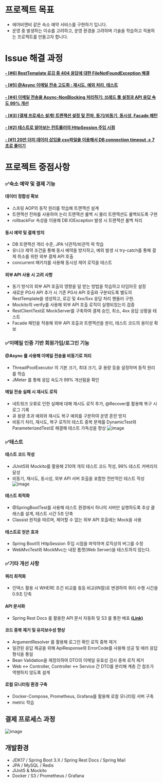 # 프로젝트 목표

- 에어비앤비 같은 숙소 예약 서비스를 구현하기 입니다.
- 운영 중 발생하는 이슈를 고려하고, 운영 환경을 고려하며 기술을 학습하고 적용하는 프로젝트를 만들고자 합니다.

# Issue 해결 과정
#### [- [#6] RestTemplate 로깅 중 404 응답에 대한 FileNotFoundException 해결](https://dkswhdgur246.tistory.com/70)
#### [- [#5] @Async 이메일 전송 고도화 : 재시도, 예외 처리, 테스트](https://dkswhdgur246.tistory.com/69)
#### [- [#4] 이메일 전송을 Async-NonBlocking 처리하기: 쓰레드 풀 설정과 API 응답 속도 99% 개선](https://dkswhdgur246.tistory.com/68)
#### [- [#3] [결제 프로세스 설계] 트랜잭션 설정 및 전파, 동기/비동기, 동시성, Facade 패턴](https://dkswhdgur246.tistory.com/66)
#### [- [#2] 테스트로 알아보는 컨트롤러의 HttpSession 주입 시점](https://dkswhdgur246.tistory.com/57)
#### [- [#1] 20만 더미 데이터 삽입을 csv파일을 이용해서 DB connection timeout → 7초로 줄이기](https://dkswhdgur246.tistory.com/47)

# 프로젝트 중점사항
### ✅숙소 예약 및 결제 기능
#### 데이터 정합성 확보
  - 스프링 AOP의 동작 원리를 학습해 트랜잭션 설계
  - 트랜잭션 전파를 사용하여 논리 트랜잭션 롤백 시 물리 트랜잭션도 롤백되도록 구현
  - rollbackFor 속성을 이용해 DB IOException 발생 시 트랜잭션 롤백 처리

#### 동시 예약 및 결제 방지
  - DB 트랜잭션 격리 수준, JPA 낙관적/비관적 락 학습
  - 유니크 제약 조건을 통해 동시 예약을 방지하고, 예외 발생 시 try-catch를 통해 결제 취소를 위한 외부 결제 API 호출
  - concurrent 패키지를 사용해 동시성 제어 로직을 테스트

#### 외부 API 사용 시 고려 사항
  - 동기 방식의 외부 API 호출의 영향을 덜 받는 방법을 학습하고 타임아웃 설정
  - 새로운 PG사 API 추가 시 기존 PG사 API 호출와 구분되도록 별도의 RestTemplate을 생성하고, 로깅 및 4xx/5xx 응답 처리 핸들러 구현.
  - Mockito의 verify를 사용해 외부 API 호출 로직이 실행되었는지 검증
  - RestClientTest로 MockServer를 구축하여 결제 승인, 취소, 4xx 응답 상황을 테스트
  - Facade 패턴을 적용해 외부 API 호출과 트랜잭션을 분리, 테스트 코드의 용이성 확보

### ✅이메일 인증 기반 회원가입/로그인 기능
#### @Async 를 사용해 이메일 전송을 비동기로 처리
  - ThreadPoolExecutor 의 기본 크기, 최대 크기, 큐 용량 등을 설정하며 동작 원리를 학습
  - JMeter 를 통해 응답 속도가 99% 개선됨을 확인

#### 메일 전송 실패 시 재시도 로직
- 네트워크 오류로 인한 실패에 대해 재시도 로직 추가, @Recover를 활용해 복구 시 로그 기록
- 큐 용량 초과 예외와 재시도 복구 예외를 구분하여 운영 혼란 방지
- 비동기 처리, 재시도, 복구 로직의 테스트 중복 문제를 DynamicTest와 ParameterizedTest로 해결해 테스트 가독성을 향상
![image](https://github.com/user-attachments/assets/d477ef8d-7d43-489c-aadf-52222a004151)

### ✅테스트
#### 테스트 코드 작성
- JUnit5와 Mockito를 활용해 210여 개의 테스트 코드 작성, 99% 테스트 커버리지 달성
- 비동기, 재시도, 동시성, 외부 API 서버 호출을 포함한 전반적인 테스트 작성
![image](https://github.com/user-attachments/assets/1cce4711-74bf-493f-9a90-bc8fcb4ca2f1)

#### 테스트 최적화
- @SpringBootTest를 사용해 테스트 환경에서 하나의 서버만 실행하도록 추상 클래스를 설계, 테스트 시간 5초 단축
- Classist 원칙을 따르며, 제어할 수 없는 외부 API 호출에는 Mock을 사용

#### 테스트로 얻은 효과
- Spring Boot의 HttpSession 주입 시점을 파악하며 로직상의 버그를 수정
- WebMvcTest와 MockMvc는 내장 톰캣(Web Server)을 테스트하지 않는다.
 
### ✅기타 개선 사항
#### 쿼리 최적화
- 인덱스 활용 시 WHERE 조건 비교를 동등 비교(IN절)로 변경하여 쿼리 수행 시간을 0.9초 단축

#### API 문서화
- Spring Rest Docs 를 활용한 API 문서 자동화 및 S3 를 통한 배포 [**(Link)**](http://restdocs.s3-website.ap-northeast-2.amazonaws.com/)

#### 코드 중복 제거 및 유지보수성 향상
- ArgumentResolver 를 활용해 로그인 확인 로직 중복 제거
- 일관된 응답 제공을 위해 ApiResponse<T>와 ErrorCode를 사용해 성공 및 에러 응답 형식을 통일
- Bean Validation을 재정의하여 DTO의 이메일 유효성 검사 중복 로직 제거
- Web ↔ Controller, Controller ↔ Service 간 DTO를 분리해 계층 간 참조가 역행하지 않도록 설계

#### 로컬 모니터링 환경 구축
- Docker-Compose, Prometheus, Grafana를 활용해 로컬 모니터링 서버 구축
- metric 학습

## 결제 프로세스 과정
![image](https://github.com/user-attachments/assets/41871857-d94a-4175-9ce5-4c09f405ba53)


## 개발환경
* JDK17 / Spring Boot 3.X / Spring Rest Docs / Spring Mail
* JPA / MySQL / Redis
* JUnit5 & Mockito
* Docker / S3 / Prometheus / Grafana






